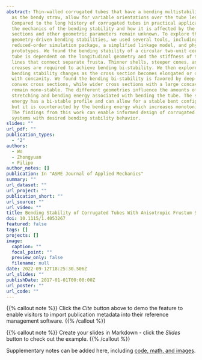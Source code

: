 ```yaml
---
abstract: Thin-walled corrugated tubes that have a bending multistability, such
  as the bendy straw, allow for variable orientations over the tube length.
  Compared to the long history of corrugated tubes in practical applications,
  the mechanics of the bending stability and how it is affected by the cross
  sections and other geometric parameters remain unknown. To explore the
  geometry-driven bending stabilities, we used several tools, including a
  reduced-order simulation package, a simplified linkage model, and physical
  prototypes. We found the bending stability of a circular two-unit corrugated
  tube is dependent on the longitudinal geometry and the stiffness of the crease
  lines that connect separate frusta. Thinner shells, steeper cones, and weaker
  creases are required to achieve bending bi-stability. We then explored how the
  bending stability changes as the cross section becomes elongated or distorted
  with concavity. We found the bending bi-stability is favored by deep and
  convex cross sections, while wider cross sections with a large concavity
  remain mono-stable. The different geometries influence the amounts of
  stretching and bending energy associated with bending the tube. The stretching
  energy has a bi-stable profile and can allow for a stable bent configuration,
  but it is counteracted by the bending energy which increases monotonically.
  The findings from this work can enable informed design of corrugated tube
  systems with desired bending stability behavior.
slides: ""
url_pdf: ""
publication_types:
  - "2"
authors:
  - Wo
  - Zhongyuan
  - Filipo
author_notes: []
publication: In "ASME Journal of Applied Mechanics"
summary: ""
url_dataset: ""
url_project: ""
publication_short: ""
url_source: ""
url_video: ""
title: Bending Stability of Corrugated Tubes With Anisotropic Frustum Shells
doi: 10.1115/1.4053267
featured: false
tags: []
projects: []
image:
  caption: ""
  focal_point: ""
  preview_only: false
  filename: null
date: 2022-09-12T18:25:30.506Z
url_slides: ""
publishDate: 2017-01-01T00:00:00Z
url_poster: ""
url_code: ""
---
```


{{% callout note %}}
Click the _Cite_ button above to demo the feature to enable visitors to import publication metadata into their reference management software.
{{% /callout %}}

{{% callout note %}}
Create your slides in Markdown - click the _Slides_ button to check out the example.
{{% /callout %}}

Supplementary notes can be added here, including [code, math, and images](https://wowchemy.com/docs/writing-markdown-latex/).
